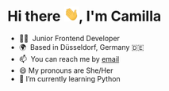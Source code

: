 
<h1 align="left">Hi there <img src="https://raw.githubusercontent.com/ABSphreak/ABSphreak/master/gifs/Hi.gif" width="30">, I'm Camilla</h1>

- 👨‍💻  Junior Frontend Developer
- 🌍  Based in Düsseldorf, Germany 🇩🇪
- 📫  You can reach me by [email](mailto:hicamillacardoso@gmail.com)
- 😄  My pronouns are She/Her
- 🌱 I’m currently learning Python
